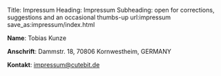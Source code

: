 Title: Impressum
Heading: Impressum
Subheading: open for corrections, suggestions and an occasional thumbs-up
url:impressum
save_as:impressum/index.html

**Name**: Tobias Kunze

**Anschrift**: Dammstr. 18, 70806 Kornwestheim, GERMANY

**Kontakt**: impressum@cutebit.de


